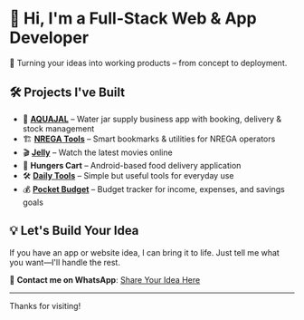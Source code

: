 # 👋 Hi, I'm a Full-Stack Web & App Developer

🚀 Turning your ideas into working products – from concept to deployment.

## 🛠️ Projects I've Built

- 🌊 [**AQUAJAL**](https://www.aquajal.com) – Water jar supply business app with booking, delivery & stock management  
- 🏗️ [**NREGA Tools**](https://nrega.palojori.in) – Smart bookmarks & utilities for NREGA operators  
- 🎬 [**Jelly**](https://jelly.cabelwala.com) – Watch the latest movies online  
- 🍔 **Hungers Cart** – Android-based food delivery application  
- 🛠️ [**Daily Tools**](https://tools.palojori.in) – Simple but useful tools for everyday use  
- 💰 [**Pocket Budget**](https://pocketbdgt.com) – Budget tracker for income, expenses, and savings goals  

## 💡 Let's Build Your Idea

If you have an app or website idea, I can bring it to life. Just tell me what you want—I'll handle the rest.

📱 **Contact me on WhatsApp**: [Share Your Idea Here](https://wa.me/917250580175)

---

Thanks for visiting!
